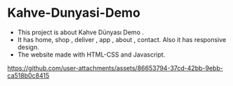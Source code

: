 # Kahve-Dunyasi-Demo
-  This project is about Kahve Dünyası Demo .
-  It has home, shop , deliver , app , about , contact. Also it has responsive design.
-  The website made with HTML-CSS and Javascript.


https://github.com/user-attachments/assets/86653794-37cd-42bb-9ebb-ca518b0c8415

